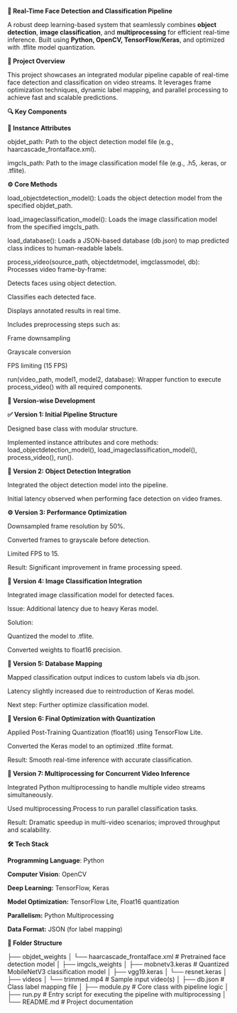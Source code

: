 ********🧠 Real-Time Face Detection and Classification Pipeline********

A robust deep learning-based system that seamlessly combines **object detection**, **image classification**, and **multiprocessing** for efficient real-time inference. Built using **Python, OpenCV, TensorFlow/Keras**, and optimized with  .tflite model quantization.


****📌 Project Overview****

This project showcases an integrated modular pipeline capable of real-time face detection and classification on video streams. It leverages frame optimization techniques, dynamic label mapping, and parallel processing to achieve fast and scalable predictions.


**🔍 Key Components**

**📁 Instance Attributes**

objdet_path:
Path to the object detection model file (e.g., haarcascade_frontalface.xml).

imgcls_path:
Path to the image classification model file (e.g., .h5, .keras, or .tflite).

**⚙️ Core Methods**

load_objectdetection_model():
Loads the object detection model from the specified objdet_path.

load_imageclassification_model():
Loads the image classification model from the specified imgcls_path.

load_database():
Loads a JSON-based database (db.json) to map predicted class indices to human-readable labels.

process_video(source_path, objectdetmodel, imgclassmodel, db):
Processes video frame-by-frame:

Detects faces using object detection.

Classifies each detected face.

Displays annotated results in real time.

Includes preprocessing steps such as:

Frame downsampling

Grayscale conversion

FPS limiting (15 FPS)

run(video_path, model1, model2, database):
Wrapper function to execute process_video() with all required components.

**🔄 Version-wise Development**

**✅ Version 1: Initial Pipeline Structure**

Designed base class with modular structure.

Implemented instance attributes and core methods:
load_objectdetection_model(), load_imageclassification_model(), process_video(), run().

**🔄 Version 2: Object Detection Integration**

Integrated the object detection model into the pipeline.

Initial latency observed when performing face detection on video frames.

**⚙️ Version 3: Performance Optimization**

Downsampled frame resolution by 50%.

Converted frames to grayscale before detection.

Limited FPS to 15.

Result: Significant improvement in frame processing speed.

**🧠 Version 4: Image Classification Integration**

Integrated image classification model for detected faces.

Issue: Additional latency due to heavy Keras model.

Solution:

Quantized the model to .tflite.

Converted weights to float16 precision.

**🔗 Version 5: Database Mapping**

Mapped classification output indices to custom labels via db.json.

Latency slightly increased due to reintroduction of Keras model.

Next step: Further optimize classification model.

**🚀 Version 6: Final Optimization with Quantization**

Applied Post-Training Quantization (float16) using TensorFlow Lite.

Converted the Keras model to an optimized .tflite format.

Result: Smooth real-time inference with accurate classification.

**🧵 Version 7: Multiprocessing for Concurrent Video Inference**

Integrated Python multiprocessing to handle multiple video streams simultaneously.

Used multiprocessing.Process to run parallel classification tasks.

Result: Dramatic speedup in multi-video scenarios; improved throughput and scalability.

**🛠️ Tech Stack**

**Programming Language**: Python

**Computer Vision**: OpenCV

**Deep Learning:** TensorFlow, Keras

**Model Optimization:** TensorFlow Lite, Float16 quantization

**Parallelism:** Python Multiprocessing

**Data Format:** JSON (for label mapping)

**📁 Folder Structure**

├── objdet_weights
│   └── haarcascade_frontalface.xml      # Pretrained face detection model
│
├── imgcls_weights
│   ├── mobnetv3.keras                   # Quantized MobileNetV3 classification model
│   ├── vgg19.keras
│   └── resnet.keras
│
├── videos
│   └── trimmed.mp4                      # Sample input video(s)
│
├── db.json                              # Class label mapping file
│
├── module.py                            # Core class with pipeline logic
│
├── run.py                               # Entry script for executing the pipeline with multiprocessing
│
└── README.md                            # Project documentation
